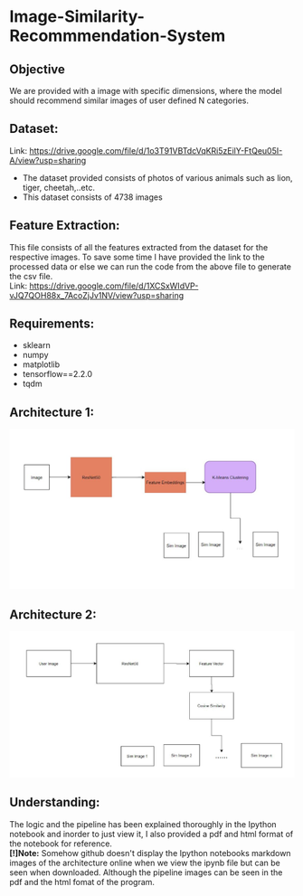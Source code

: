# Image-Similarity-Recommmendation-System

## Objective 
We are provided with a image with specific dimensions, where the model should recommend similar images of user defined N categories.

## Dataset:
Link: https://drive.google.com/file/d/1o3T91VBTdcVqKRi5zEilY-FtQeu05I-A/view?usp=sharing
- The dataset provided consists of photos of various animals such as lion, tiger, cheetah,..etc.
- This dataset consists of 4738 images
## Feature Extraction:
This file consists of all the features extracted from the dataset for the respective images. To save some time I have provided the link to the processed data or else we can run the code from the above file to generate the csv file.
<br>Link: https://drive.google.com/file/d/1XCSxWIdVP-vJQ7QOH88x_7AcoZjJv1NV/view?usp=sharing
## Requirements:
- sklearn
- numpy
- matplotlib
- tensorflow==2.2.0
- tqdm
## Architecture 1:
<img src="https://raw.githubusercontent.com/mohit9949/Image-Similarity-Recommmendation-System/master/architecture.JPG">

## Architecture 2:
<img src="https://raw.githubusercontent.com/mohit9949/Image-Similarity-Recommmendation-System/master/architecture2.JPG">

## Understanding:
 The logic and the pipeline has been explained thoroughly in the Ipython notebook and inorder to just view it, I also provided a pdf and html format of the notebook for reference.
 <br>**[!]Note:** Somehow github doesn't display the Ipython notebooks markdown images of the architecture online when we view the ipynb file but can be seen when downloaded. Although the pipeline images can be seen in the pdf and the html fomat of the program.
